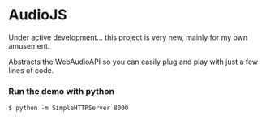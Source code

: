 # AudioJS
Under active development... this project is very new, mainly for my own amusement. 

Abstracts the WebAudioAPI so you can easily plug and play with just a few lines of code.

### Run the demo with python

    $ python -m SimpleHTTPServer 8000
    
